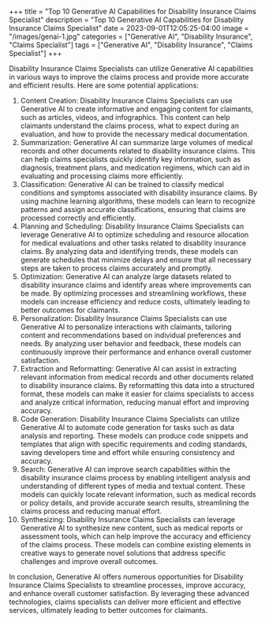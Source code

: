 +++
title = "Top 10 Generative AI Capabilities for Disability Insurance Claims Specialist"
description = "Top 10 Generative AI Capabilities for Disability Insurance Claims Specialist"
date = 2023-09-01T12:05:25-04:00
image = "/images/genai-1.jpg"
categories = ["Generative AI", "Disability Insurance", "Claims Specialist"]
tags = ["Generative AI", "Disability Insurance", "Claims Specialist"]
+++

Disability Insurance Claims Specialists can utilize Generative AI capabilities in various ways to improve the claims process and provide more accurate and efficient results. Here are some potential applications:

1. Content Creation: Disability Insurance Claims Specialists can use Generative AI to create informative and engaging content for claimants, such as articles, videos, and infographics. This content can help claimants understand the claims process, what to expect during an evaluation, and how to provide the necessary medical documentation.
2. Summarization: Generative AI can summarize large volumes of medical records and other documents related to disability insurance claims. This can help claims specialists quickly identify key information, such as diagnosis, treatment plans, and medication regimens, which can aid in evaluating and processing claims more efficiently.
3. Classification: Generative AI can be trained to classify medical conditions and symptoms associated with disability insurance claims. By using machine learning algorithms, these models can learn to recognize patterns and assign accurate classifications, ensuring that claims are processed correctly and efficiently.
4. Planning and Scheduling: Disability Insurance Claims Specialists can leverage Generative AI to optimize scheduling and resource allocation for medical evaluations and other tasks related to disability insurance claims. By analyzing data and identifying trends, these models can generate schedules that minimize delays and ensure that all necessary steps are taken to process claims accurately and promptly.
5. Optimization: Generative AI can analyze large datasets related to disability insurance claims and identify areas where improvements can be made. By optimizing processes and streamlining workflows, these models can increase efficiency and reduce costs, ultimately leading to better outcomes for claimants.
6. Personalization: Disability Insurance Claims Specialists can use Generative AI to personalize interactions with claimants, tailoring content and recommendations based on individual preferences and needs. By analyzing user behavior and feedback, these models can continuously improve their performance and enhance overall customer satisfaction.
7. Extraction and Reformatting: Generative AI can assist in extracting relevant information from medical records and other documents related to disability insurance claims. By reformatting this data into a structured format, these models can make it easier for claims specialists to access and analyze critical information, reducing manual effort and improving accuracy.
8. Code Generation: Disability Insurance Claims Specialists can utilize Generative AI to automate code generation for tasks such as data analysis and reporting. These models can produce code snippets and templates that align with specific requirements and coding standards, saving developers time and effort while ensuring consistency and accuracy.
9. Search: Generative AI can improve search capabilities within the disability insurance claims process by enabling intelligent analysis and understanding of different types of media and textual content. These models can quickly locate relevant information, such as medical records or policy details, and provide accurate search results, streamlining the claims process and reducing manual effort.
10. Synthesizing: Disability Insurance Claims Specialists can leverage Generative AI to synthesize new content, such as medical reports or assessment tools, which can help improve the accuracy and efficiency of the claims process. These models can combine existing elements in creative ways to generate novel solutions that address specific challenges and improve overall outcomes.

In conclusion, Generative AI offers numerous opportunities for Disability Insurance Claims Specialists to streamline processes, improve accuracy, and enhance overall customer satisfaction. By leveraging these advanced technologies, claims specialists can deliver more efficient and effective services, ultimately leading to better outcomes for claimants.